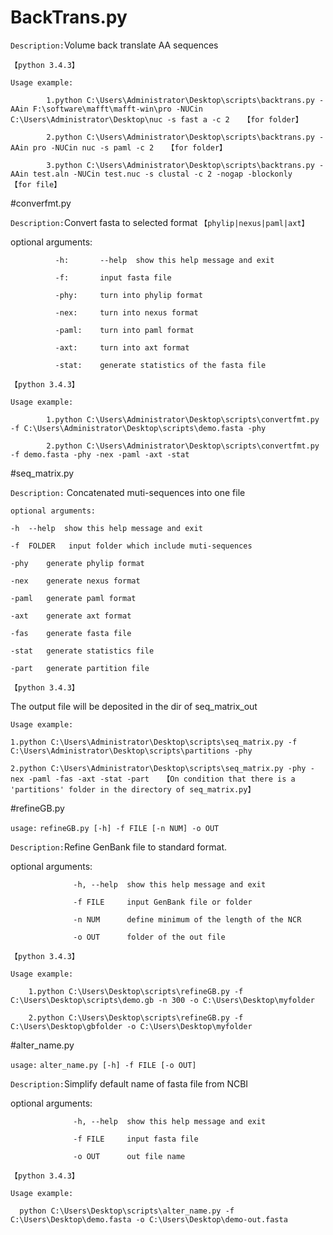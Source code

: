 # BackTrans.py 

`Description:`Volume back translate AA sequences   

`【python 3.4.3】`

`Usage example:`

            1.python C:\Users\Administrator\Desktop\scripts\backtrans.py -AAin F:\software\mafft\mafft-win\pro -NUCin C:\Users\Administrator\Desktop\nuc -s fast a -c 2   【for folder】
                        		
            2.python C:\Users\Administrator\Desktop\scripts\backtrans.py -AAin pro -NUCin nuc -s paml -c 2   【for folder】
                        		
            3.python C:\Users\Administrator\Desktop\scripts\backtrans.py -AAin test.aln -NUCin test.nuc -s clustal -c 2 -nogap -blockonly   【for file】

#converfmt.py

`Description:`Convert fasta to selected format `【phylip|nexus|paml|axt】`

optional arguments:

              -h:       --help  show this help message and exit
              
              -f:       input fasta file
              
              -phy:     turn into phylip format
              
              -nex:     turn into nexus format
              
              -paml:    turn into paml format
              
              -axt:     turn into axt format
              
              -stat:    generate statistics of the fasta file
              
`【python 3.4.3】`

`Usage example:`

            1.python C:\Users\Administrator\Desktop\scripts\convertfmt.py -f C:\Users\Administrator\Desktop\scripts\demo.fasta -phy
            
            2.python C:\Users\Administrator\Desktop\scripts\convertfmt.py -f demo.fasta -phy -nex -paml -axt -stat
            
#seq_matrix.py

`Description:` Concatenated muti-sequences into one file

`optional arguments:`

	-h	--help  show this help message and exit
	
	-f	FOLDER   input folder which include muti-sequences
	
	-phy	generate phylip format
	
	-nex	generate nexus format
	
	-paml	generate paml format
	
	-axt	generate axt format
	
	-fas	generate fasta file
	
	-stat	generate statistics file
	
	-part	generate partition file
	
`【python 3.4.3】`

The output file will be deposited in the dir of seq_matrix_out


`Usage example:`

	1.python C:\Users\Administrator\Desktop\scripts\seq_matrix.py -f C:\Users\Administrator\Desktop\scripts\partitions -phy

	2.python C:\Users\Administrator\Desktop\scripts\seq_matrix.py -phy -nex -paml -fas -axt -stat -part   【On condition that there is a 'partitions' folder in the directory of seq_matrix.py】

#refineGB.py

`usage:`      `refineGB.py [-h] -f FILE [-n NUM] -o OUT`

`Description:`Refine GenBank file to standard format.

optional arguments:

                  -h, --help  show this help message and exit
                  
                  -f FILE     input GenBank file or folder
                  
                  -n NUM      define minimum of the length of the NCR
                  
                  -o OUT      folder of the out file
  
`【python 3.4.3】`

`Usage example:`

        1.python C:\Users\Desktop\scripts\refineGB.py -f C:\Users\Desktop\scripts\demo.gb -n 300 -o C:\Users\Desktop\myfolder
        
        2.python C:\Users\Desktop\scripts\refineGB.py -f C:\Users\Desktop\gbfolder -o C:\Users\Desktop\myfolder
        
#alter_name.py

`usage:` `alter_name.py [-h] -f FILE [-o OUT]`

`Description:`Simplify default name of fasta file from NCBI

optional arguments:

                  -h, --help  show this help message and exit
                  
                  -f FILE     input fasta file
                  
                  -o OUT      out file name

`【python 3.4.3】`

`Usage example:`

      python C:\Users\Desktop\scripts\alter_name.py -f C:\Users\Desktop\demo.fasta -o C:\Users\Desktop\demo-out.fasta

